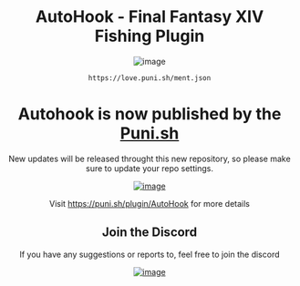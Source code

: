 <div align="center">

# AutoHook - Final Fantasy XIV Fishing Plugin

![image](https://github.com/InitialDet/AutoHook/assets/13919114/b02052a7-db03-4c1f-a44c-dd84e713753a)

```
https://love.puni.sh/ment.json
```

# Autohook is now published by the [Puni.sh](https://puni.sh/)

New updates will be released throught this new repository, so please make sure to update your repo settings.

[![image](https://github.com/InitialDet/AutoHook/assets/13919114/309f33be-641d-4ead-8399-39800ea285a2)](https://puni.sh/)

Visit https://puni.sh/plugin/AutoHook for more details

## Join the Discord
If you have any suggestions or reports to, feel free to join the discord

[![image](https://discordapp.com/api/guilds/1001823907193552978/embed.png?style=banner2)](https://discord.gg/Zzrcc8kmvy)
